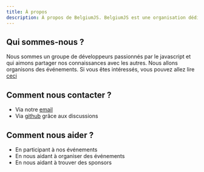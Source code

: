 ```yaml
---
title: À propos
description: À propos de BelgiumJS. BelgiumJS est une organisation dédiée au rassemblement des développeurs javascript open source.
---
```


## Qui sommes-nous ?

Nous sommes un groupe de développeurs passionnés par le javascript et qui aimons partager nos connaissances avec les autres. Nous allons organisons des événements. Si vous êtes intéressés, vous pouvez allez lire [ceci](events)

## Comment nous contacter ?

- Via notre [email](mailto:belgiumjs@gmail.com)
- Via [github](https://github.com/orgs/belgiumJS/discussions) grâce aux discussions

## Comment nous aider ?

- En participant à nos événements
- En nous aidant à organiser des événements
- En nous aidant à trouver des sponsors
